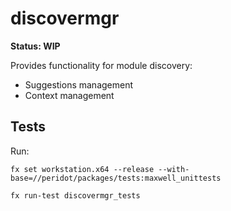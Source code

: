 # discovermgr

**Status: WIP**

Provides functionality for module discovery:

- Suggestions management
- Context management

## Tests

Run:

```
fx set workstation.x64 --release --with-base=//peridot/packages/tests:maxwell_unittests

fx run-test discovermgr_tests
```
